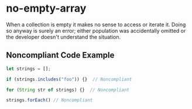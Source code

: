 # no-empty-array

When a collection is empty it makes no sense to access or iterate it. Doing so anyway is surely an error; either population was accidentally
omitted or the developer doesn't understand the situation.

## Noncompliant Code Example

```typescript
let strings = [];

if (strings.includes("foo")) {}  // Noncompliant

for (String str of strings) {}  // Noncompliant

strings.forEach() // Noncompliant

```

